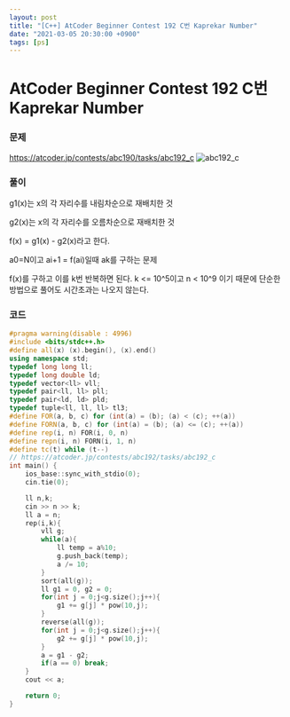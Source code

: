 ```yaml
---
layout: post
title: "[C++] AtCoder Beginner Contest 192 C번 Kaprekar Number"
date: "2021-03-05 20:30:00 +0900"
tags: [ps]
---
```


# AtCoder Beginner Contest 192 C번 Kaprekar Number
### 문제

https://atcoder.jp/contests/abc190/tasks/abc192_c
![abc192_c](https://i.imgur.com/0g2ugVA.png)
  
  
### 풀이

g1(x)는 x의 각 자리수를 내림차순으로 재배치한 것

g2(x)는 x의 각 자리수를 오름차순으로 재배치한 것

f(x) = g1(x) - g2(x)라고 한다.

a0=N이고 ai+1 = f(ai)일때 ak를 구하는 문제

f(x)를 구하고 이를 k번 반복하면 된다. k <= 10^5이고 n < 10^9 이기 때문에 단순한 방법으로 풀어도 시간초과는 나오지 않는다.

### 코드

```cpp
#pragma warning(disable : 4996)
#include <bits/stdc++.h>
#define all(x) (x).begin(), (x).end()
using namespace std;
typedef long long ll;
typedef long double ld;
typedef vector<ll> vll;
typedef pair<ll, ll> pll;
typedef pair<ld, ld> pld;
typedef tuple<ll, ll, ll> tl3;
#define FOR(a, b, c) for (int(a) = (b); (a) < (c); ++(a))
#define FORN(a, b, c) for (int(a) = (b); (a) <= (c); ++(a))
#define rep(i, n) FOR(i, 0, n)
#define repn(i, n) FORN(i, 1, n)
#define tc(t) while (t--)
// https://atcoder.jp/contests/abc192/tasks/abc192_c
int main() {
    ios_base::sync_with_stdio(0);
    cin.tie(0);

    ll n,k;
    cin >> n >> k;
    ll a = n;
    rep(i,k){
        vll g;
        while(a){
            ll temp = a%10;
            g.push_back(temp);
            a /= 10;
        }
        sort(all(g));
        ll g1 = 0, g2 = 0;
        for(int j = 0;j<g.size();j++){
            g1 += g[j] * pow(10,j);
        }
        reverse(all(g));
        for(int j = 0;j<g.size();j++){
            g2 += g[j] * pow(10,j);
        }
        a = g1 - g2;
        if(a == 0) break;
    }
    cout << a;

    return 0;
}
```